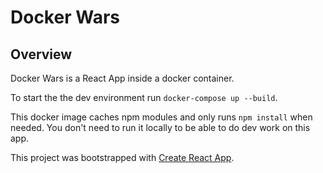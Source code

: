# Docker Wars

## Overview
Docker Wars is a React App inside a docker container. 

To start the the dev environment run `docker-compose up --build`.

This docker image caches npm modules and only runs `npm install` when needed. You don't need to run it locally to be able to do dev work on this app. 

This project was bootstrapped with [Create React App](https://github.com/facebook/create-react-app).
